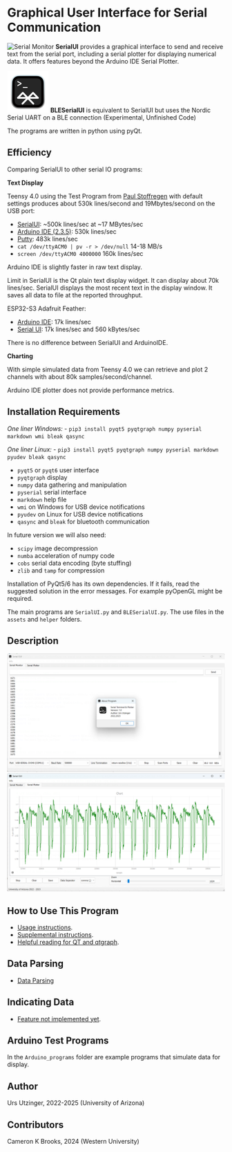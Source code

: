 # Graphical User Interface for Serial Communication

![Serial Monitor](assets/serial_96.png)
**SerialUI** provides a graphical interface to send and receive text from the serial port, including a serial plotter for displaying numerical data. It offers features beyond the Arduino IDE Serial Plotter. 

![BLE Serial Monitor](assets/BLE_96.png)
**BLESerialUI** is equivalent to SerialUI but uses the Nordic Serial UART on a BLE connection (Experimental, Unfinished Code)

The programs are written in python using pyQt. 

## Efficiency

Comparing SerialUI to other serial IO programs:

**Text Display**

Teensy 4.0 using the Test Program from [Paul Stoffregen](https://github.com/PaulStoffregen/USB-Serial-Print-Speed-Test/blob/master/usb_serial_print_speed.ino) with default settings produces about 530k lines/second and 19Mbytes/second on the USB port:

- [SerialUI](https://github.com/uutzinger/SerialUI): ~500k lines/sec at ~17 MBytes/sec
- [Arduino IDE (2.3.5)](https://www.pjrc.com/improving-arduino-serial-monitor-performance/): 530k lines/sec
- [Putty](https://www.putty.org/): 483k lines/sec
- `cat /dev/ttyACM0 | pv -r > /dev/null` 14-18 MB/s
- `screen /dev/ttyACM0 4000000` 160k lines/sec

Arduino IDE is slightly faster in raw text display. 

Limit in SerialUI is the Qt plain text display widget. It can display about 70k lines/sec.
SerialUI displays the most recent text in the display window. It saves all data to file at the reported throughput.

ESP32-S3 Adafruit Feather:

- [Arduino IDE](https://www.pjrc.com/improving-arduino-serial-monitor-performance/): 17k lines/sec
- [Serial UI](https://github.com/uutzinger/SerialUI): 17k lines/sec and 560 kBytes/sec

There is no difference between SerialUI and ArduinoIDE.

**Charting**

With simple simulated data from Teensy 4.0 we can retrieve and plot 2 channels with about 80k samples/second/channel.

Arduino IDE plotter does not provide performance metrics.

## Installation Requirements
*One liner Windows:* 
    - `pip3 install pyqt5 pyqtgraph numpy pyserial markdown wmi bleak qasync`

*One liner Linux:* 
    - `pip3 install pyqt5 pyqtgraph numpy pyserial markdown pyudev bleak qasync`

- `pyqt5` or `pyqt6` user interface
- `pyqtgraph` display
- `numpy` data gathering and manipulation
- `pyserial` serial interface
- `markdown` help file
- `wmi` on Windows for USB device notifications
- `pyudev` on Linux  for USB device notifications
- `qasync` and `bleak` for bluetooth communication

In future version we will also need:

- `scipy` image decompression
- `numba` acceleration of numpy code
- `cobs` serial data encoding (byte stuffing)
- `zlib` and `tamp` for compression 

Installation of PyQt5/6 has its own dependencies. If it fails, read the suggested solution in the error messages.
For example pyOpenGL might be required.

The main programs are `SerialUI.py` and `BLESerialUI.py`. The use files in the `assets` and `helper` folders.

## Description
<img src="docs/SerialMonitor.png" alt="Serial Monitor" width="600"/>
<img src="docs/SerialPlotter.png" alt="Serial Plotter" width="600"/>

## How to Use This Program
- [Usage instructions](docs/Instructions.md).
- [Supplemental instructions](docs/Supplementalinstructions.md).
- [Helpful reading for QT and qtgraph](docs/Helpful_readings.md).

## Data Parsing
- [Data Parsing](docs/Dataparsing.md)

## Indicating Data
- [Feature not implemented yet](docs/Indicating.md).

## Arduino Test Programs
In the `Arduino_programs` folder are example programs that simulate data for display.

## Author
Urs Utzinger, 2022-2025 (University of Arizona)

## Contributors
Cameron K Brooks, 2024 (Western University)